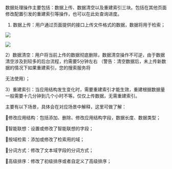 数据处理操作主要包括：数据上传、数据清空以及重建索引三块。包括在其他页面修改配置引发的重建索引等操作，也可以在此处查询进度。

1. 数据上传：用户通过页面提供的接口上传文件格式的数据，数据将用于检索；

![](//mccdn.qcloud.com/img5698f754c3647.png)

![](https://qzonestyle.gtimg.cn/qzone/vas/opensns/res/img/yunsousuobangzhuwendang-39.png)

2）数据清空：用户将当前上传的数据彻底删除，数据清空操作不可逆，由于数据清空涉及到较多的后台流程，约需要5分钟左右 （警告：清空数据后，未上传新数据的情况下如果重建索引，您的搜索服务将

无法使用）；

3）重建索引：当应用结构发生变化时，需要重建索引才能生效，重建根据数据量一般需要十几分钟到几个小时不等。仅仅上传数据，无需重建索引。

主要有以下场景，具体会在对应场景中解释，这里可做了解： 

修改应用结构：包括添加、删除、修改应用结构字段，数据长度、数据类型； 

智能联想：设置或修改了智能联想的字段；

按域检索：添加或修改了检索用的域； 

分词方式：修改了文本域字段的分词方式； 

高级排序：修改了初级排序或者自定义了高级排序； 